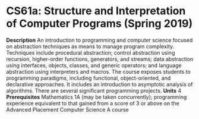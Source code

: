 # CS61a: Structure and Interpretation of Computer Programs (Spring 2019)
**Description**
An introduction to programming and computer science focused on abstraction techniques as means to manage program complexity. Techniques include procedural abstraction; control abstraction using recursion, higher-order functions, generators, and streams; data abstraction using interfaces, objects, classes, and generic operators; and language abstraction using interpreters and macros. The course exposes students to programming paradigms, including functional, object-oriented, and declarative approaches. It includes an introduction to asymptotic analysis of algorithms. There are several significant programming projects.
**Units**
4
**Prerequisites**
Mathematics 1A (may be taken concurrently); programming experience equivalent to that gained from a score of 3 or above on the Advanced Placement Computer Science A course
